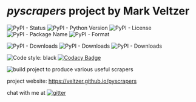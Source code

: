 
# *pyscrapers* project by Mark Veltzer

![PyPI - Status](https://img.shields.io/pypi/status/pyscrapers)
![PyPI - Python Version](https://img.shields.io/pypi/pyversions/pyscrapers)
![PyPI - License](https://img.shields.io/pypi/l/pyscrapers)
![PyPI - Package Name](https://img.shields.io/pypi/v/pyscrapers)
![PyPI - Format](https://img.shields.io/pypi/format/pyscrapers)

![PyPI - Downloads](https://img.shields.io/pypi/dd/pyscrapers)
![PyPI - Downloads](https://img.shields.io/pypi/dw/pyscrapers)
![PyPI - Downloads](https://img.shields.io/pypi/dm/pyscrapers)

![Code style: black](https://img.shields.io/badge/code%20style-black-000000.svg)
[![Codacy Badge](https://api.codacy.com/project/badge/Grade/aa1f67f04ff24bb080b7f8c8a9b7b8b1)](https://www.codacy.com/app/jarrekk/imgkit?utm_source=github.com&amp;utm_medium=referral&amp;utm_content=veltzer/pyscrapers&amp;utm_campaign=Badge_Grade)

![build](https://github.com/veltzer/pyscrapers/workflows/build/badge.svg)
project to produce various useful scrapers

project website: https://veltzer.github.io/pyscrapers

chat with me at [![gitter](https://badges.gitter.im/Join%20Chat.svg)](https://gitter.im/veltzer/mark.veltzer)


